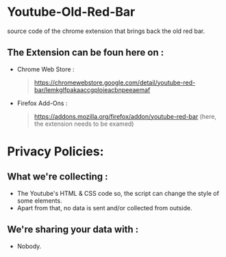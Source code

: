 # Youtube-Old-Red-Bar
source code of the chrome extension that brings back the old red bar.

## The Extension can be foun here on :
- Chrome Web Store :
  > https://chromewebstore.google.com/detail/youtube-red-bar/lemkglfpakaaccgploieacbnpeeaemaf
- Firefox Add-Ons :
  > https://addons.mozilla.org/firefox/addon/youtube-red-bar (here, the extension needs to be examed)

# Privacy Policies:

## What we're collecting :
- The Youtube's HTML & CSS code so, the script can change the style of some elements.
- Apart from that, no data is sent and/or collected from outside.

## We're sharing your data with :
- Nobody.
